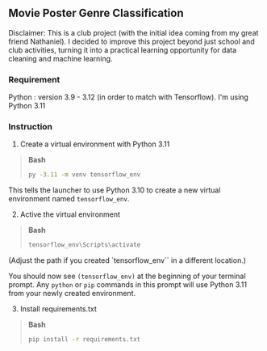 ## Movie Poster Genre Classification

Disclaimer: This is a club project (with the initial idea coming from my great friend Nathaniel). I decided to improve this project beyond just school and club activities, turning it into a practical learning opportunity for data cleaning and machine learning.

### Requirement
Python : version 3.9 - 3.12 (in order to match with Tensorflow). I'm using Python 3.11

### Instruction
1. Create a virtual environment with Python 3.11

> **Bash**  
> ```bash
> py -3.11 -m venv tensorflow_env
> ```

This tells the launcher to use Python 3.10 to create a new virtual environment named `tensorflow_env`.

2. Active the virtual environment

> **Bash**  
> ```bash
> tensorflow_env\Scripts\activate
> ```

(Adjust the path if you created `tensorflow_env`` in a different location.)

You should now see `(tensorflow_env)` at the beginning of your terminal prompt. Any `python` or `pip` commands in this prompt will use Python 3.11 from your newly created environment.

3. Install requirements.txt

> **Bash**  
> ```bash
> pip install -r requirements.txt
> ```